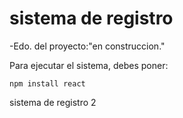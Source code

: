 <h1> sistema de registro</h1>

-Edo. del proyecto:"en construccion."

Para ejecutar el sistema, debes poner:


```npm install react ```

sistema de registro 2
